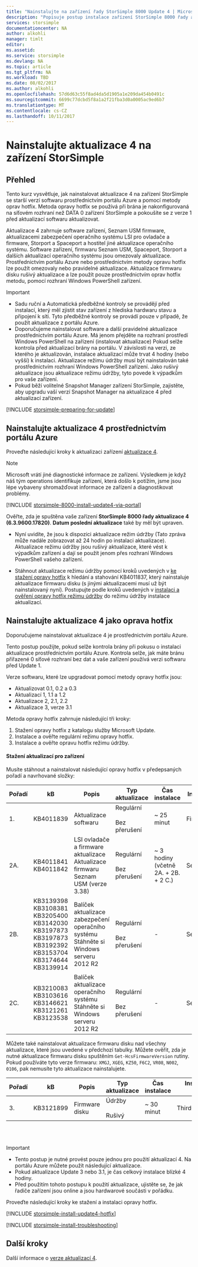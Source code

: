 ```yaml
---
title: "Nainstalujte na zařízení řady StorSimple 8000 Update 4 | Microsoft Docs"
description: "Popisuje postup instalace zařízení StorSimple 8000 řady aktualizace 4 na vašem zařízení řady StorSimple 8000."
services: storsimple
documentationcenter: NA
author: alkohli
manager: timlt
editor: 
ms.assetid: 
ms.service: storsimple
ms.devlang: NA
ms.topic: article
ms.tgt_pltfrm: NA
ms.workload: TBD
ms.date: 08/02/2017
ms.author: alkohli
ms.openlocfilehash: 57d6d63c55f8ad4da5d1905a1e209da454b0491c
ms.sourcegitcommit: 6699c77dcbd5f8a1a2f21fba3d0a0005ac9ed6b7
ms.translationtype: MT
ms.contentlocale: cs-CZ
ms.lasthandoff: 10/11/2017
---
```

# <a name="install-update-4-on-your-storsimple-device"></a>Nainstalujte aktualizace 4 na zařízení StorSimple

## <a name="overview"></a>Přehled

Tento kurz vysvětluje, jak nainstalovat aktualizace 4 na zařízení StorSimple se starší verzí softwaru prostřednictvím portálu Azure a pomocí metody oprav hotfix. Metoda opravy hotfix se používá při brána je nakonfigurovaná na síťovém rozhraní než DATA 0 zařízení StorSimple a pokoušíte se z verze 1 před aktualizací softwaru aktualizovat.

Aktualizace 4 zahrnuje software zařízení, Seznam USM firmware, aktualizacemi zabezpečení operačního systému LSI pro ovladače a firmware, Storport a Spaceport a hostitel jiné aktualizace operačního systému.  Software zařízení, firmwaru Seznam USM, Spaceport, Storport a dalších aktualizací operačního systému jsou omezovaly aktualizace. Prostřednictvím portálu Azure nebo prostřednictvím metody opravu hotfix lze použít omezovaly nebo pravidelné aktualizace. Aktualizace firmwaru disku rušivý aktualizace a lze použít pouze prostřednictvím oprav hotfix metodu, pomocí rozhraní Windows PowerShell zařízení.

> [!IMPORTANT]
> * Sadu ruční a Automatická předběžné kontroly se provádějí před instalací, který měl zjistit stav zařízení z hlediska hardwaru stavu a připojení k síti. Tyto předběžné kontroly se provádí pouze v případě, že použít aktualizace z portálu Azure.
> * Doporučujeme nainstalovat software a další pravidelné aktualizace prostřednictvím portálu Azure. Má jenom přejděte na rozhraní prostředí Windows PowerShell na zařízení (instalovat aktualizace) Pokud selže kontrola před aktualizací brány na portálu. V závislosti na verzi, ze kterého je aktualizován, instalace aktualizací může trvat 4 hodiny (nebo vyšší) k instalaci. Aktualizace režimu údržby musí být nainstalován také prostřednictvím rozhraní Windows PowerShell zařízení. Jako rušivý aktualizace jsou aktualizace režimu údržby, tyto povede k výpadkům pro vaše zařízení.
> * Pokud běží volitelné Snapshot Manager zařízení StorSimple, zajistěte, aby upgradu vaší verzí Snapshot Manager na aktualizace 4 před aktualizací zařízení.


[!INCLUDE [storsimple-preparing-for-update](../../includes/storsimple-preparing-for-updates.md)]

## <a name="install-update-4-via-the-azure-portal"></a>Nainstalujte aktualizace 4 prostřednictvím portálu Azure
Proveďte následující kroky k aktualizaci zařízení [aktualizace 4](storsimple-update4-release-notes.md).

> [!NOTE]
> Microsoft vrátí jiné diagnostické informace ze zařízení. Výsledkem je když náš tým operations identifikuje zařízení, která došlo k potížím, jsme jsou lépe vybaveny shromažďovat informace ze zařízení a diagnostikovat problémy. 

[!INCLUDE [storsimple-8000-install-update4-via-portal](../../includes/storsimple-8000-install-update4-via-portal.md)]

Ověřte, zda je spuštěna vaše zařízení **StorSimple 8000 řady aktualizace 4 (6.3.9600.17820)**. **Datum poslední aktualizace** také by měl být upraven.

* Nyní uvidíte, že jsou k dispozici aktualizace režim údržby (Tato zpráva může nadále zobrazovat až 24 hodin po instalaci aktualizace). Aktualizace režimu údržby jsou rušivý aktualizace, které vést k výpadkům zařízení a dají se použít jenom přes rozhraní Windows PowerShell vašeho zařízení.

* Stáhnout aktualizace režimu údržby pomocí kroků uvedených v [ke stažení opravy hotfix](#to-download-hotfixes) k hledání a stahování KB4011837, který nainstaluje aktualizace firmwaru disku (s jinými aktualizacemi musí už být nainstalovaný nyní). Postupujte podle kroků uvedených v [instalaci a ověření opravy hotfix režimu údržby](#to-install-and-verify-maintenance-mode-hotfixes) do režimu údržby instalace aktualizací.

## <a name="install-update-4-as-a-hotfix"></a>Nainstalujte aktualizace 4 jako oprava hotfix
Doporučujeme nainstalovat aktualizace 4 je prostřednictvím portálu Azure.

Tento postup použijte, pokud selže kontrola brány při pokusu o instalaci aktualizace prostřednictvím portálu Azure. Kontrola selže, jak máte bránu přiřazené 0 síťové rozhraní bez dat a vaše zařízení používá verzi softwaru před Update 1.

Verze softwaru, které lze upgradovat pomocí metody opravy hotfix jsou:

* Aktualizovat 0.1, 0.2 a 0.3
* Aktualizací 1, 1.1 a 1.2
* Aktualizace 2, 2.1, 2.2
* Aktualizace 3, verze 3.1


Metoda opravy hotfix zahrnuje následující tři kroky:

1. Stažení opravy hotfix z katalogu služby Microsoft Update.
2. Instalace a ověřte regulární režimu opravy hotfix.
3. Instalace a ověřte opravu hotfix režimu údržby.

#### <a name="download-updates-for-your-device"></a>Stažení aktualizací pro zařízení

Musíte stáhnout a nainstalovat následující opravy hotfix v předepsaných pořadí a navrhované složky:

| Pořadí | kB | Popis | Typ aktualizace | Čas instalace |Instalace ve složce|
| --- | --- | --- | --- | --- | --- |
| 1. |KB4011839 |Aktualizace softwaru |Regulární <br></br>Bez přerušení |~ 25 minut |FirstOrderUpdate|
| 2A. |KB4011841 <br> KB4011842 |LSI ovladače a firmware aktualizace <br> Aktualizace firmwaru Seznam USM (verze 3.38) |Regulární <br></br>Bez přerušení |~ 3 hodiny <br> (včetně 2A. + 2B. + 2 C.)|SecondOrderUpdate|
| 2B. |KB3139398 KB3108381 <br> KB3205400 KB3142030 <br> KB3197873 KB3197873 <br> KB3192392 KB3153704 <br> KB3174644 KB3139914  |Balíček aktualizace zabezpečení operačního systému <br> Stáhněte si Windows serveru 2012 R2 |Regulární <br></br>Bez přerušení |- |SecondOrderUpdate|
| 2C. |KB3210083 KB3103616 <br> KB3146621 KB3121261 <br> KB3123538 |Balíček aktualizace operačního systému <br> Stáhněte si Windows serveru 2012 R2 |Regulární <br></br>Bez přerušení |- |SecondOrderUpdate|

Můžete také nainstalovat aktualizace firmwaru disku nad všechny aktualizace, které jsou uvedené v předchozí tabulky. Můžete ověřit, zda je nutné aktualizace firmwaru disku spuštěním `Get-HcsFirmwareVersion` rutiny. Pokud používáte tyto verze firmwaru: `XMGJ`, `XGEG`, `KZ50`, `F6C2`, `VR08`, `N002`, `0106`, pak nemusíte tyto aktualizace nainstalujete.

| Pořadí | kB | Popis | Typ aktualizace | Čas instalace | Instalace ve složce|
| --- | --- | --- | --- | --- | --- |
| 3. |KB3121899 |Firmware disku |Údržby <br></br>Rušivý |~ 30 minut | ThirdOrderUpdate |

<br></br>

> [!IMPORTANT]
> * Tento postup je nutné provést pouze jednou pro použití aktualizací 4. Na portálu Azure můžete použít následující aktualizace.
> * Pokud aktualizace Update 3 nebo 3.1, je čas celkový instalace blízké 4 hodiny.
> * Před použitím tohoto postupu k použití aktualizace, ujistěte se, že jak řadiče zařízení jsou online a jsou hardwarové součásti v pořádku.

Proveďte následující kroky ke stažení a instalaci opravy hotfix.

[!INCLUDE [storsimple-install-update4-hotfix](../../includes/storsimple-install-update4-hotfix.md)]

[!INCLUDE [storsimple-install-troubleshooting](../../includes/storsimple-install-troubleshooting.md)]

## <a name="next-steps"></a>Další kroky
Další informace o [verze aktualizací 4](storsimple-update4-release-notes.md).

